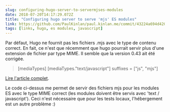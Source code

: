 ```yaml
---
slug: configuring-hugo-server-to-servermjses-modules
date: 2018-07-20T14:17:29.072Z
title: "Configuring hugo server to serve 'mjs' ES modules"
link: https://github.com/PaulKinlan/paul.kinlan.me/commit/43224a694d420fa5ede1e9e6eda042a562d5a6c5
tags: [links, hugo, es modules, javascript]
---
```

Par défaut, Hugo ne fournit pas les fichiers .mjs avec le type de contenu correct. En fait, ce n'est que récemment que hugo pourrait servir plus d'une extension de fichier par type MIME. Il semble que la version 0.43 ait été corrigée.

> [mediaTypes]
>   [mediaTypes."text/javascript"]
>      suffixes = ["js", "mjs"]


[Lire l'article complet](https://github.com/PaulKinlan/paul.kinlan.me/commit/43224a694d420fa5ede1e9e6eda042a562d5a6c5).

Le code ci-dessus me permet de servir des fichiers mjs pour les modules ES avec le type MIME correct (les modules doivent être servis avec 'text / javascript'). Ceci n'est nécessaire que pour les tests locaux, l'hébergement est un autre problème :)
